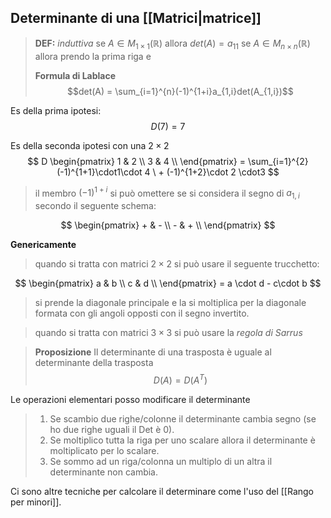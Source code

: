 ## Determinante di una [[Matrici|matrice]]
>**DEF:** *induttiva* 
>se $A \in M_{1 \times 1} (\mathbb{R})$ allora $det(A) = a_{11}$
>se $A \in M_{n \times n} (\mathbb{R})$ allora prendo la prima riga e 
>
>**Formula di Lablace**
>$$det(A) = \sum_{i=1}^{n}(-1)^{1+i}a_{1,i}det(A_{1,i})$$

Es della prima ipotesi:
$$D(7) = 7$$

Es della seconda ipotesi con una $2\times2$
$$
D 
\begin{pmatrix}
  1 & 2 \\
  3 & 4 \\
\end{pmatrix} =
\sum_{i=1}^{2}(-1)^{1+1}\cdot1\cdot 4 \ + (-1)^{1+2}\cdot 2 \cdot3
$$
>il membro $(-1)^{1+i}$ si può omettere se si considera il segno di $a_{1,i}$ secondo il seguente schema:

$$
\begin{pmatrix}
    + & - \\
    - & + \\
\end{pmatrix}
$$

**Genericamente**
>quando si tratta con matrici $2\times2$ si può usare il seguente trucchetto:

$$
\begin{pmatrix}
  a & b \\
  c & d \\
\end{pmatrix} = a \cdot d - c\cdot b
$$
>si prende la diagonale principale e la si moltiplica per la diagonale formata con gli angoli opposti con il segno invertito.

>quando si tratta con matrici $3\times3$ si può usare la _regola di Sarrus_ 

>**Proposizione**
>Il determinante di una trasposta è uguale al determinante della trasposta
>$$D(A) = D(A^{T})$$

Le operazioni elementari posso modificare il determinante
>1. Se scambio due righe/colonne il determinante cambia segno (se ho due righe uguali il Det è $0$).
>2. Se moltiplico tutta la riga per uno scalare allora il determinante è moltiplicato per lo scalare.
>3. Se sommo ad un riga/colonna un multiplo di un altra il determinante non cambia.

Ci sono altre tecniche per calcolare il determinare come l'uso del [[Rango per minori]].
